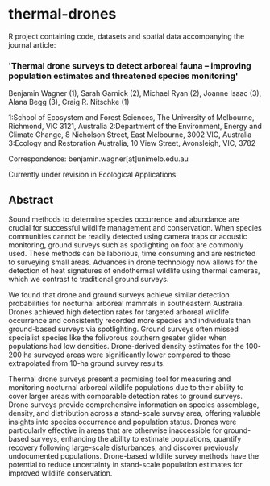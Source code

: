 # thermal-drones

R project containing code, datasets and spatial data accompanying the journal article:

### 'Thermal drone surveys to detect arboreal fauna – improving population estimates and threatened species monitoring'

Benjamin Wagner (1), Sarah Garnick (2), Michael Ryan (2), Joanne Isaac (3), Alana Begg (3), Craig R. Nitschke (1)

1:School of Ecosystem and Forest Sciences, The University of Melbourne, Richmond, VIC 3121, Australia 
2:Department of the Environment, Energy and Climate Change, 8 Nicholson Street, East Melbourne, 3002 VIC, Australia
3:Ecology and Restoration Australia, 10 View Street, Avonsleigh, VIC, 3782

Correspondence: benjamin.wagner[at]unimelb.edu.au

Currently under revision in Ecological Applications 

## Abstract

Sound methods to determine species occurrence and abundance are crucial for successful wildlife management and conservation. When species communities cannot be readily detected using camera traps or acoustic monitoring, ground surveys such as spotlighting on foot are commonly used. These methods can be laborious, time consuming and are restricted to surveying small areas. Advances in drone technology now allows for the detection of heat signatures of endothermal wildlife using thermal cameras, which we contrast to traditional ground surveys.  

We found that drone and ground surveys achieve similar detection probabilities for nocturnal arboreal mammals in southeastern Australia. Drones achieved high detection rates for targeted arboreal wildlife occurrence and consistently recorded more species and individuals than ground-based surveys via spotlighting. Ground surveys often missed specialist species like the folivorous southern greater glider when populations had low densities. Drone-derived density estimates for the 100-200 ha surveyed areas were significantly lower compared to those extrapolated from 10-ha ground survey results. 

Thermal drone surveys present a promising tool for measuring and monitoring nocturnal arboreal wildlife populations due to their ability to cover larger areas with comparable detection rates to ground surveys. Drone surveys provide comprehensive information on species assemblage, density, and distribution across a stand-scale survey area, offering valuable insights into species occurrence and population status. Drones were particularly effective in areas that are otherwise inaccessible for ground-based surveys, enhancing the ability to estimate populations, quantify recovery following large-scale disturbances, and discover previously undocumented populations. Drone-based wildlife survey methods have the potential to reduce uncertainty in stand-scale population estimates for improved wildlife conservation.
